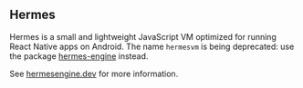 ## Hermes

Hermes is a small and lightweight JavaScript VM optimized for running
React Native apps on Android. The name `hermesvm` is being deprecated:
use the package [hermes-engine](https://www.npmjs.com/package/hermes-engine) instead.

See [hermesengine.dev](https://hermesengine.dev) for more information.

